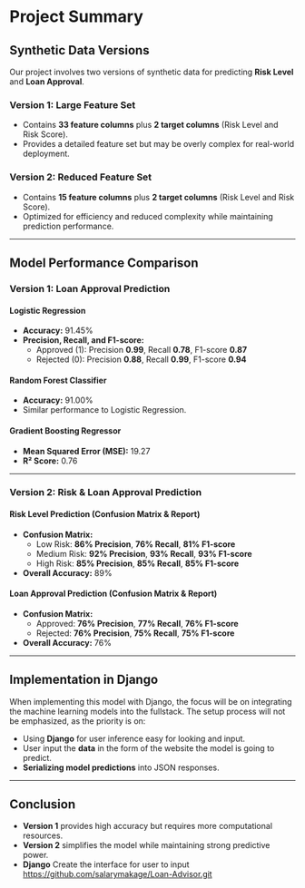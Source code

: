 # Project Summary

## Synthetic Data Versions
Our project involves two versions of synthetic data for predicting **Risk Level** and **Loan Approval**.

### **Version 1: Large Feature Set**
- Contains **33 feature columns** plus **2 target columns** (Risk Level and Risk Score).
- Provides a detailed feature set but may be overly complex for real-world deployment.

### **Version 2: Reduced Feature Set**
- Contains **15 feature columns** plus **2 target columns** (Risk Level and Risk Score).
- Optimized for efficiency and reduced complexity while maintaining prediction performance.

---

## **Model Performance Comparison**

### **Version 1: Loan Approval Prediction**

#### Logistic Regression
- **Accuracy:** 91.45%
- **Precision, Recall, and F1-score:**
  - Approved (1): Precision **0.99**, Recall **0.78**, F1-score **0.87**
  - Rejected (0): Precision **0.88**, Recall **0.99**, F1-score **0.94**

#### Random Forest Classifier
- **Accuracy:** 91.00%
- Similar performance to Logistic Regression.

#### Gradient Boosting Regressor
- **Mean Squared Error (MSE):** 19.27
- **R² Score:** 0.76

---

### **Version 2: Risk & Loan Approval Prediction**

#### **Risk Level Prediction (Confusion Matrix & Report)**
- **Confusion Matrix:**
  - Low Risk: **86% Precision**, **76% Recall**, **81% F1-score**
  - Medium Risk: **92% Precision**, **93% Recall**, **93% F1-score**
  - High Risk: **85% Precision**, **85% Recall**, **85% F1-score**
- **Overall Accuracy:** 89%

#### **Loan Approval Prediction (Confusion Matrix & Report)**
- **Confusion Matrix:**
  - Approved: **76% Precision**, **77% Recall**, **76% F1-score**
  - Rejected: **76% Precision**, **75% Recall**, **75% F1-score**
- **Overall Accuracy:** 76%

---

## **Implementation in Django**
When implementing this model with Django, the focus will be on integrating the machine learning models into the fullstack. The setup process will not be emphasized, as the priority is on:
- Using **Django** for user inference easy for looking and input.
- User input the **data** in the form of the website the model is going to predict.
- **Serializing model predictions** into JSON responses.

---


## **Conclusion**
- **Version 1** provides high accuracy but requires more computational resources.
- **Version 2** simplifies the model while maintaining strong predictive power.
- **Django** Create the interface for user to input https://github.com/salarymakage/Loan-Advisor.git
